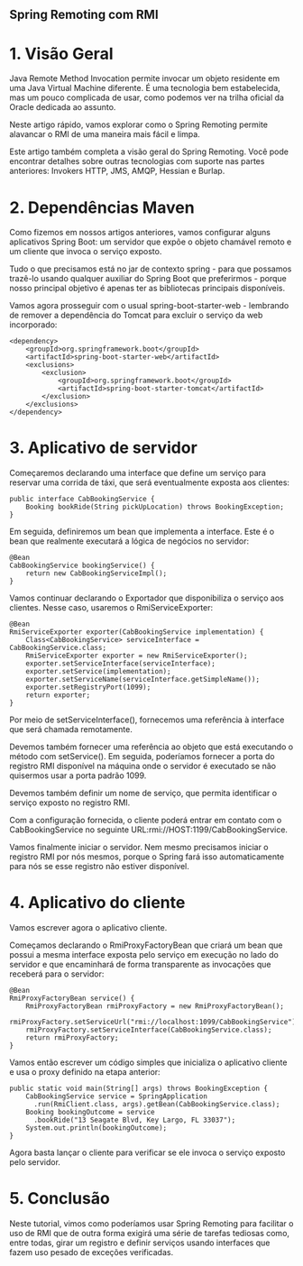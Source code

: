 ## Spring Remoting com RMI

# 1. Visão Geral
Java Remote Method Invocation permite invocar um objeto residente em uma Java Virtual Machine diferente. É uma tecnologia bem estabelecida, mas um pouco complicada de usar, como podemos ver na trilha oficial da Oracle dedicada ao assunto.

Neste artigo rápido, vamos explorar como o Spring Remoting permite alavancar o RMI de uma maneira mais fácil e limpa.

Este artigo também completa a visão geral do Spring Remoting. Você pode encontrar detalhes sobre outras tecnologias com suporte nas partes anteriores: Invokers HTTP, JMS, AMQP, Hessian e Burlap.

# 2. Dependências Maven
Como fizemos em nossos artigos anteriores, vamos configurar alguns aplicativos Spring Boot: um servidor que expõe o objeto chamável remoto e um cliente que invoca o serviço exposto.

Tudo o que precisamos está no jar de contexto spring - para que possamos trazê-lo usando qualquer auxiliar do Spring Boot que preferirmos - porque nosso principal objetivo é apenas ter as bibliotecas principais disponíveis.

Vamos agora prosseguir com o usual spring-boot-starter-web - lembrando de remover a dependência do Tomcat para excluir o serviço da web incorporado:

```
<dependency>
    <groupId>org.springframework.boot</groupId>
    <artifactId>spring-boot-starter-web</artifactId>
    <exclusions>
        <exclusion>
            <groupId>org.springframework.boot</groupId>
            <artifactId>spring-boot-starter-tomcat</artifactId>
        </exclusion>
    </exclusions>
</dependency>
```

# 3. Aplicativo de servidor
Começaremos declarando uma interface que define um serviço para reservar uma corrida de táxi, que será eventualmente exposta aos clientes:

```
public interface CabBookingService {
    Booking bookRide(String pickUpLocation) throws BookingException;
}
```

Em seguida, definiremos um bean que implementa a interface. Este é o bean que realmente executará a lógica de negócios no servidor:

```
@Bean 
CabBookingService bookingService() {
    return new CabBookingServiceImpl();
}
```

Vamos continuar declarando o Exportador que disponibiliza o serviço aos clientes. Nesse caso, usaremos o RmiServiceExporter:

```
@Bean 
RmiServiceExporter exporter(CabBookingService implementation) {
    Class<CabBookingService> serviceInterface = CabBookingService.class;
    RmiServiceExporter exporter = new RmiServiceExporter();
    exporter.setServiceInterface(serviceInterface);
    exporter.setService(implementation);
    exporter.setServiceName(serviceInterface.getSimpleName());
    exporter.setRegistryPort(1099); 
    return exporter;
}
```

Por meio de setServiceInterface(), fornecemos uma referência à interface que será chamada remotamente.

Devemos também fornecer uma referência ao objeto que está executando o método com setService(). Em seguida, poderíamos fornecer a porta do registro RMI disponível na máquina onde o servidor é executado se não quisermos usar a porta padrão 1099.

Devemos também definir um nome de serviço, que permita identificar o serviço exposto no registro RMI.

Com a configuração fornecida, o cliente poderá entrar em contato com o CabBookingService no seguinte URL:rmi://HOST:1199/CabBookingService.

Vamos finalmente iniciar o servidor. Nem mesmo precisamos iniciar o registro RMI por nós mesmos, porque o Spring fará isso automaticamente para nós se esse registro não estiver disponível.

# 4. Aplicativo do cliente
Vamos escrever agora o aplicativo cliente.

Começamos declarando o RmiProxyFactoryBean que criará um bean que possui a mesma interface exposta pelo serviço em execução no lado do servidor e que encaminhará de forma transparente as invocações que receberá para o servidor:

```
@Bean 
RmiProxyFactoryBean service() {
    RmiProxyFactoryBean rmiProxyFactory = new RmiProxyFactoryBean();
    rmiProxyFactory.setServiceUrl("rmi://localhost:1099/CabBookingService");
    rmiProxyFactory.setServiceInterface(CabBookingService.class);
    return rmiProxyFactory;
}
```

Vamos então escrever um código simples que inicializa o aplicativo cliente e usa o proxy definido na etapa anterior:

```
public static void main(String[] args) throws BookingException {
    CabBookingService service = SpringApplication
      .run(RmiClient.class, args).getBean(CabBookingService.class);
    Booking bookingOutcome = service
      .bookRide("13 Seagate Blvd, Key Largo, FL 33037");
    System.out.println(bookingOutcome);
}
```

Agora basta lançar o cliente para verificar se ele invoca o serviço exposto pelo servidor.

# 5. Conclusão
Neste tutorial, vimos como poderíamos usar Spring Remoting para facilitar o uso de RMI que de outra forma exigirá uma série de tarefas tediosas como, entre todas, girar um registro e definir serviços usando interfaces que fazem uso pesado de exceções verificadas.
